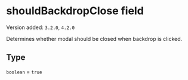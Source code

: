 # shouldBackdropClose field

Version added: `3.2.0`, `4.2.0`

Determines whether modal should be closed when backdrop is clicked.

## Type

`boolean` = `true`
